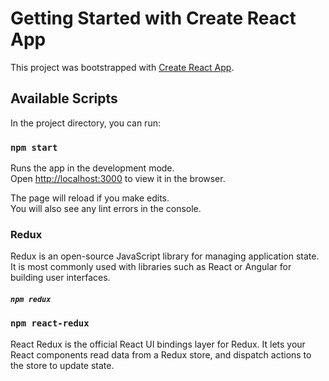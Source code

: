 # Getting Started with Create React App

This project was bootstrapped with [Create React App](https://github.com/facebook/create-react-app).

## Available Scripts

In the project directory, you can run:

### `npm start`

Runs the app in the development mode.\
Open [http://localhost:3000](http://localhost:3000) to view it in the browser.

The page will reload if you make edits.\
You will also see any lint errors in the console.

### Redux
Redux is an open-source JavaScript library for managing application state. It is most commonly used with libraries such as React or Angular for building user interfaces.
 ##### `npm redux`
 

### `npm react-redux`
React Redux is the official React UI bindings layer for Redux. It lets your React components read data from a Redux store, and dispatch actions to the store to update state.
